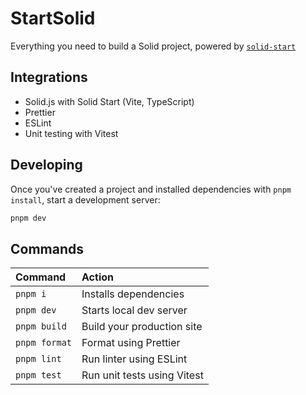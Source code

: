 # StartSolid

Everything you need to build a Solid project, powered by [`solid-start`](https://start.solidjs.com)

## Integrations

- Solid.js with Solid Start (Vite, TypeScript)
- Prettier
- ESLint
- Unit testing with Vitest

## Developing

Once you've created a project and installed dependencies with `pnpm install`, start a development server:

```bash
pnpm dev
```

## Commands

| Command             | Action                                             |
| :------------------ | :------------------------------------------------- |
| `pnpm i`            | Installs dependencies                              |
| `pnpm dev`          | Starts local dev server                            |
| `pnpm build`        | Build your production site                         |
| `pnpm format`       | Format using Prettier                              |
| `pnpm lint`         | Run linter using ESLint                            |
| `pnpm test`         | Run unit tests using Vitest                        |
